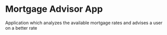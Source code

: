 # Mortgage Advisor App
Application which analyzes the available mortgage rates and advises a user on a better rate
